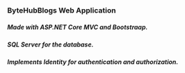 ### ByteHubBlogs Web Application
##### Made with ASP.NET Core MVC and Bootstraap. 
##### SQL Server for the database.
##### Implements Identity for authentication and authorization.
